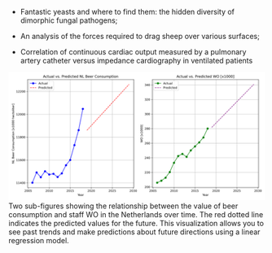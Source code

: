 - Fantastic yeasts and where to find them: the hidden diversity of dimorphic fungal pathogens;

- An analysis of the forces required to drag sheep over various surfaces;

- Correlation of continuous cardiac output measured by a pulmonary artery catheter versus impedance cardiography in ventilated patients

![](Actual_vs._Predicted_WO.png "（simple linearbased on linear regression)")
Two sub-figures showing the relationship between the value of beer consumption and staff WO in the Netherlands over time. The red dotted line indicates the predicted values for the future. This visualization allows you to see past trends and make predictions about future directions using a linear regression model. 